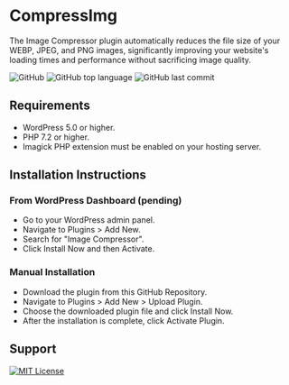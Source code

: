 # CompressImg

The Image Compressor plugin automatically reduces the file size of your WEBP, JPEG, and PNG images, significantly improving your website's loading times and performance without sacrificing image quality.

![GitHub](https://img.shields.io/github/license/manulthanura/CompressImg) ![GitHub top language](https://img.shields.io/github/languages/top/manulthanura/CompressImg) ![GitHub last commit](https://img.shields.io/github/last-commit/manulthanura/CompressImg)

## Requirements
- WordPress 5.0 or higher.
- PHP 7.2 or higher.
- Imagick PHP extension must be enabled on your hosting server.

## Installation Instructions
### From WordPress Dashboard (pending)
- Go to your WordPress admin panel.
- Navigate to Plugins > Add New.
- Search for "Image Compressor".
- Click Install Now and then Activate.

### Manual Installation
- Download the plugin from this GitHub Repository.
- Navigate to Plugins > Add New > Upload Plugin.
- Choose the downloaded plugin file and click Install Now.
- After the installation is complete, click Activate Plugin.

## Support
[![MIT License](https://img.shields.io/badge/Donate-Buy%20Me%20A%20Coffee-orange.svg?style=flat-square&logo=buymeacoffee)](https://www.buymeacoffee.com/manulthanura)
